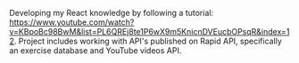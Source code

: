 Developing my React knowledge by following a tutorial: https://www.youtube.com/watch?v=KBpoBc98BwM&list=PL6QREj8te1P6wX9m5KnicnDVEucbOPsqR&index=12.
Project includes working with API's published on Rapid API, specifically an exercise database and YouTube videos API.
